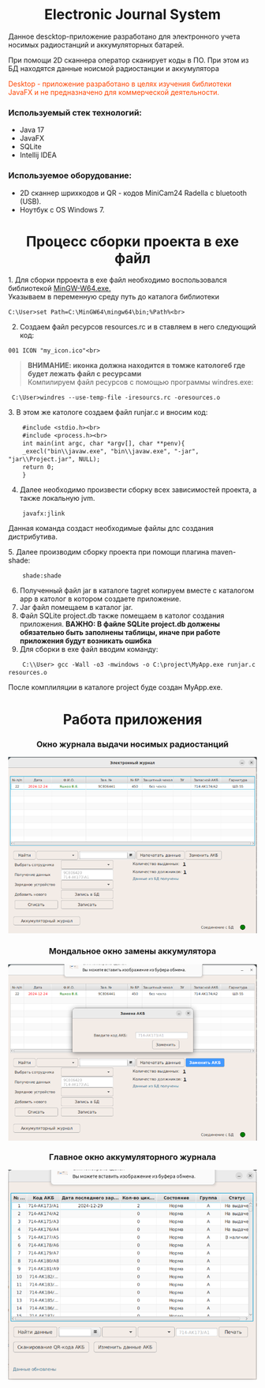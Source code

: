 
<h1 align="center">Electronic Journal System</h1>
<p>Данное descktop-приложение разработано для электронного учета носимых радиостанций и аккумуляторных батарей.</p>
<p>При помощи 2D сканнера оператор сканирует коды в ПО. При этом из БД находятся данные ноисмой радиостанции и аккумулятора</p>
<p style="color: orangered">Desktop - приложение разработано в целях изучения библиотеки JavaFX и не предназначено для коммерческой деятельности.</p>
<h3>Используемый стек технологий: </h3>
<ul>
<li>Java 17</li>
<li>JavaFX</li>
<li>SQLite</li>
<li>Intellij IDEA</li>
</ul>

<h3>Используемое оборудование:</h3>
<ul>
<li>2D сканнер шрихкодов и QR - кодов MiniCam24 Radella c bluetooth (USB).</li>
<li>Ноутбук с OS Windows 7.</li>
</ul>
<h1 align="center">Процесс сборки проекта в exe файл</h1>
<li style="list-style: none">
    1. Для сборки прроекта в exe файл необходимо воспользовался библиотекой 
    <a href="https://sourceforge.net/projects/mingw-w64/">MinGW-W64.exe.</a><br>
    Указываем в переменную среду путь до каталога библиотеки<br>
<div>

    C:\User>set Path=C:\MinGW64\mingw64\bin;%Path%<br>

</div>

  2. Создаем файл ресурсов resources.rc и в ставляем в него следующий код:<br>
        
    001 ICON "my_icon.ico"<br>

><strong>ВНИМАНИЕ: иконка должна находится в томже катологеб где будет лежать файл с ресурсами</strong><br>
    Компилируем файл ресурсов с помощью программы windres.exe:<br>
<div>

     C:\User>windres --use-temp-file -iresourcs.rc -oresources.o
</div>
    3. В этом же катологе создаем файл runjar.c и вносим код:<br>
    
```
    #include <stdio.h><br>
    #include <process.h><br>
    int main(int argc, char *argv[], char **penv){
    _execl("bin\\javaw.exe", "bin\\javaw.exe", "-jar", "jar\\Project.jar", NULL);
    return 0;
    }
```
4. Далее необходимо произвести сборку всех зависимостей проекта, а также локальную jvm. 

```
    javafx:jlink
```

<p>Данная команда создаст необходимые файлы длс создания дистрибутива.</p>
5. Далее производим сборку проекта при помощи плагина maven-shade:

````
    shade:shade
````

6. Полученный файл jar в каталоге tagret копируем вместе с каталогом app в католог в котором создаете приложение.
7. Jar файл помещаем в каталог jar.
8. Файл SQLite project.db также помещаем в католог создания приложения.
 <strong>ВАЖНО: В файле SQLite project.db должены обязательно быть заполнены таблицы, иначе при работе приложения будут возникать ошибка</strong>
9. Для сборки в exe файл вводим команду:

```
    C:\\User> gcc -Wall -o3 -mwindows -o C:\project\MyApp.exe runjar.c resources.o
```

После комплиляции в каталоге project буде создан MyApp.exe.
</li>
<h1 align="center">Работа приложения</h1>
<h3 align="center">Окно журнала выдачи носимых радиостанций</h3>
<img src="img/1.png">
<br>
<h3 align="center">Мондальное окно замены аккумулятора</h3>
<img align="center" src="img/4.png">
<br>
<h3 align="center">Главное окно аккумуляторного журнала</h3>
<img src="img/12.png">


